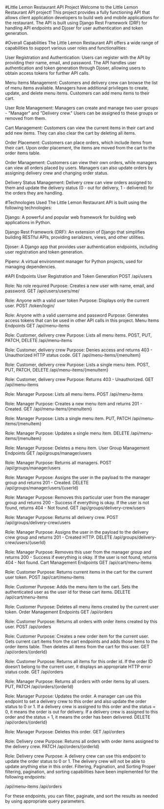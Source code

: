 #Little Lemon Restaurant API Project
Welcome to the Little Lemon Restaurant API project! This project provides a fully functioning API that allows client application developers to build web and mobile applications for the restaurant. The API is built using Django Rest Framework (DRF) for handling API endpoints and Djoser for user authentication and token generation.

#Overall Capabilities
The Little Lemon Restaurant API offers a wide range of capabilities to support various user roles and functionalities:

User Registration and Authentication: Users can register with the API by providing their name, email, and password. The API handles user authentication and token generation through Djoser, allowing users to obtain access tokens for further API calls.

Menu Items Management: Customers and delivery crew can browse the list of menu items available. Managers have additional privileges to create, update, and delete menu items. Customers can add menu items to their cart.

User Role Management: Managers can create and manage two user groups - "Manager" and "Delivery crew." Users can be assigned to these groups or removed from them.

Cart Management: Customers can view the current items in their cart and add new items. They can also clear the cart by deleting all items.

Order Placement: Customers can place orders, which include items from their cart. Upon order placement, the items are moved from the cart to the order items table.

Order Management: Customers can view their own orders, while managers can view all orders placed by users. Managers can also update orders by assigning delivery crew and changing order status.

Delivery Status Management: Delivery crew can view orders assigned to them and update the delivery status (0 - out for delivery, 1 - delivered) for the orders they are handling.

#Technologies Used
The Little Lemon Restaurant API is built using the following technologies:

Django: A powerful and popular web framework for building web applications in Python.

Django Rest Framework (DRF): An extension of Django that simplifies building RESTful APIs, providing serializers, views, and other utilities.

Djoser: A Django app that provides user authentication endpoints, including user registration and token generation.

Pipenv: A virtual environment manager for Python projects, used for managing dependencies.


#API Endpoints
User Registration and Token Generation
POST /api/users

Role: No role required
Purpose: Creates a new user with name, email, and password.
GET /api/users/users/me/

Role: Anyone with a valid user token
Purpose: Displays only the current user.
POST /token/login/

Role: Anyone with a valid username and password
Purpose: Generates access tokens that can be used in other API calls in this project.
Menu Items Endpoints
GET /api/menu-items

Role: Customer, delivery crew
Purpose: Lists all menu items.
POST, PUT, PATCH, DELETE /api/menu-items

Role: Customer, delivery crew
Purpose: Denies access and returns 403 - Unauthorized HTTP status code.
GET /api/menu-items/{menuItem}

Role: Customer, delivery crew
Purpose: Lists a single menu item.
POST, PUT, PATCH, DELETE /api/menu-items/{menuItem}

Role: Customer, delivery crew
Purpose: Returns 403 - Unauthorized.
GET /api/menu-items

Role: Manager
Purpose: Lists all menu items.
POST /api/menu-items

Role: Manager
Purpose: Creates a new menu item and returns 201 - Created.
GET /api/menu-items/{menuItem}

Role: Manager
Purpose: Lists a single menu item.
PUT, PATCH /api/menu-items/{menuItem}

Role: Manager
Purpose: Updates a single menu item.
DELETE /api/menu-items/{menuItem}

Role: Manager
Purpose: Deletes a menu item.
User Group Management Endpoints
GET /api/groups/manager/users

Role: Manager
Purpose: Returns all managers.
POST /api/groups/manager/users

Role: Manager
Purpose: Assigns the user in the payload to the manager group and returns 201 - Created.
DELETE /api/groups/manager/users/{userId}

Role: Manager
Purpose: Removes this particular user from the manager group and returns 200 - Success if everything is okay. If the user is not found, returns 404 - Not found.
GET /api/groups/delivery-crew/users

Role: Manager
Purpose: Returns all delivery crew.
POST /api/groups/delivery-crew/users

Role: Manager
Purpose: Assigns the user in the payload to the delivery crew group and returns 201 - Created HTTP.
DELETE /api/groups/delivery-crew/users/{userId}

Role: Manager
Purpose: Removes this user from the manager group and returns 200 - Success if everything is okay. If the user is not found, returns 404 - Not found.
Cart Management Endpoints
GET /api/cart/menu-items

Role: Customer
Purpose: Returns current items in the cart for the current user token.
POST /api/cart/menu-items

Role: Customer
Purpose: Adds the menu item to the cart. Sets the authenticated user as the user id for these cart items.
DELETE /api/cart/menu-items

Role: Customer
Purpose: Deletes all menu items created by the current user token.
Order Management Endpoints
GET /api/orders

Role: Customer
Purpose: Returns all orders with order items created by this user.
POST /api/orders

Role: Customer
Purpose: Creates a new order item for the current user. Gets current cart items from the cart endpoints and adds those items to the order items table. Then deletes all items from the cart for this user.
GET /api/orders/{orderId}

Role: Customer
Purpose: Returns all items for this order id. If the order ID doesn’t belong to the current user, it displays an appropriate HTTP error status code.
GET /api/orders

Role: Manager
Purpose: Returns all orders with order items by all users.
PUT, PATCH /api/orders/{orderId}

Role: Manager
Purpose: Updates the order. A manager can use this endpoint to set a delivery crew to this order and also update the order status to 0 or 1.
If a delivery crew is assigned to this order and the status = 0, it means the order is out for delivery.
If a delivery crew is assigned to this order and the status = 1, it means the order has been delivered.
DELETE /api/orders/{orderId}

Role: Manager
Purpose: Deletes this order.
GET /api/orders

Role: Delivery crew
Purpose: Returns all orders with order items assigned to the delivery crew.
PATCH /api/orders/{orderId}

Role: Delivery crew
Purpose: A delivery crew can use this endpoint to update the order status to 0 or 1. The delivery crew will not be able to update anything else in this order.
Filtering, Pagination, and Sorting
Proper filtering, pagination, and sorting capabilities have been implemented for the following endpoints:

/api/menu-items
/api/orders

For these endpoints, you can filter, paginate, and sort the results as needed by using appropriate query parameters.



